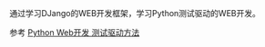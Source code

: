 通过学习DJango的WEB开发框架，学习Python测试驱动的WEB开发。

参考 [Python Web开发 测试驱动方法](https://www.amazon.cn/gp/product/B01F7IELVS/ref=oh_aui_d_detailpage_o00_?ie=UTF8&psc=1)
